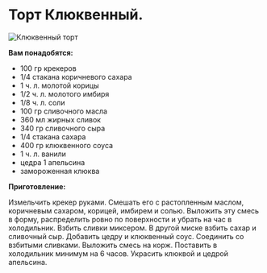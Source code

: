 # Торт Клюквенный.

![Клюквенный торт](/images/Kulinar/Desert/tort_klyukva.jpg 'Клюквенный торт')

**Вам понадобятся:**

- 100 гр крекеров
- 1/4 стакана коричневого сахара
- 1 ч. л. молотой корицы
- 1/2 ч. л. молотого имбиря
- 1/8 ч. л. соли
- 100 гр сливочного масла
- 360 мл жирных сливок
- 340 гр сливочного сыра
- 1/4 стакана сахара
- 400 гр клюквенного соуса
- 1 ч. л. ванили
- цедра 1 апельсина
- замороженная клюква

**Приготовление:**

Измельчить крекер руками. Смешать его с растопленным маслом, коричневым сахаром, корицей, имбирем и солью. Выложить эту смесь в форму, распределить ровно по поверхности и убрать на час в холодильник. Взбить сливки миксером. В другой миске взбить сахар и сливочный сыр. Добавить цедру и клюквенный соус. Соединить со взбитыми сливками. Выложить смесь на корж. Поставить в холодильник минимум на 6 часов. Украсить клюквой и цедрой апельсина.
